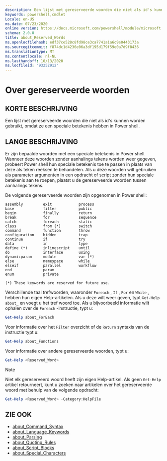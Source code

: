 ```yaml
---
description: Een lijst met gereserveerde woorden die niet als id's kunnen worden gebruikt, omdat ze een speciale betekenis hebben in Power shell.
keywords: powershell,cmdlet
Locale: en-US
ms.date: 07/23/2020
online version: https://docs.microsoft.com/powershell/module/microsoft.powershell.core/about/about_reserved_words?view=powershell-7.1&WT.mc_id=ps-gethelp
schema: 2.0.0
title: about_Reserved_Words
ms.openlocfilehash: edf37ce528c8fd98ce3ca7741a1a6c9e0443173a
ms.sourcegitcommit: f874dc1d4236e06a3df195d179f59e0a7d9f8436
ms.translationtype: MT
ms.contentlocale: nl-NL
ms.lasthandoff: 10/13/2020
ms.locfileid: "93252912"
---
```

# <a name="about-reserved-words"></a>Over gereserveerde woorden

## <a name="short-description"></a>KORTE BESCHRIJVING
Een lijst met gereserveerde woorden die niet als id's kunnen worden gebruikt, omdat ze een speciale betekenis hebben in Power shell.

## <a name="long-description"></a>LANGE BESCHRIJVING

Er zijn bepaalde woorden met een speciale betekenis in Power shell. Wanneer deze woorden zonder aanhalings tekens worden weer gegeven, probeert Power shell hun speciale betekenis toe te passen in plaats van deze als teken reeksen te behandelen. Als u deze woorden wilt gebruiken als parameter argumenten in een opdracht of script zonder hun speciale betekenis aan te roepen, plaatst u de gereserveerde woorden tussen aanhalings tekens.

De volgende gereserveerde woorden zijn opgenomen in Power shell:

```
assembly         exit            process
base             filter          public
begin            finally         return
break            for             sequence
catch            foreach         static
class            from (*)        switch
command          function        throw
configuration    hidden          trap
continue         if              try
data             in              type
define (*)       inlinescript    until
do               interface       using
dynamicparam     module          var (*)
else             namespace       while
elseif           parallel        workflow
end              param
enum             private

(*) These keywords are reserved for future use.
```

Verschillende taal trefwoorden, waaronder `Foreach` , `If` , `For` en `While` , hebben hun eigen Help-artikelen. Als u deze wilt weer geven, typt `Get-Help about_` en voegt u het tref woord toe. Als u bijvoorbeeld informatie wilt ophalen over de `Foreach` -instructie, typt u:

```powershell
Get-Help about_ForEach
```

Voor informatie over het `Filter` overzicht of de `Return` syntaxis van de instructie typt u:

```powershell
Get-Help about_Functions
```

Voor informatie over andere gereserveerde woorden, typt u:

```powershell
Get-Help <Reserved_Word>
```

> [!NOTE]
> Niet elk gereserveerd woord heeft zijn eigen Help-artikel. Als geen `Get-Help` artikel retourneert, kunt u zoeken naar artikelen over het gereserveerde woord met behulp van de volgende opdracht:
>
> ```powershell
> Get-Help <Reserved_Word> -Category:HelpFile
> ```

## <a name="see-also"></a>ZIE OOK

- [about_Command_Syntax](about_Command_Syntax.md)
- [about_Language_Keywords](about_Language_Keywords.md)
- [about_Parsing](about_Parsing.md)
- [about_Quoting_Rules](about_Quoting_Rules.md)
- [about_Script_Blocks](about_Script_Blocks.md)
- [about_Special_Characters](about_Special_Characters.md)
